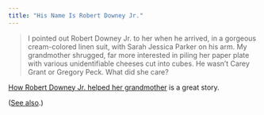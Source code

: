 ```yaml
---
title: "His Name Is Robert Downey Jr."
---
```

<blockquote><p>
  I pointed out Robert Downey Jr. to her when he arrived, in a gorgeous cream-colored linen suit, with Sarah Jessica Parker on his arm. My grandmother shrugged, far more interested in piling her paper plate with various unidentifiable cheeses cut into cubes. He wasn’t Carey Grant or Gregory Peck. What did she care?
</p></blockquote>
<p><a href="https://aliciabessette.com/blog/?p=1104">How Robert Downey Jr. helped her grandmother</a> is a great story.</p>
<p>(<a href="https://tumblr.chrisenns.com/post/49182649643/merlin-at-a-french-press-conference-for-iron">See also</a>.)</p>
